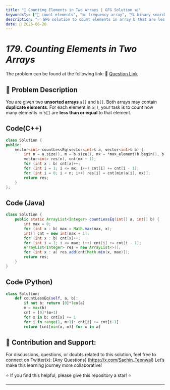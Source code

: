 ```yaml
---
title: "🔢 Counting Elements in Two Arrays | GFG Solution 📊"
keywords🏷️: ["🔢 count elements", "📊 frequency array", "🔍 binary search", "📈 prefix sum", "📘 GFG", "🏁 competitive programming", "📚 DSA"]
description: "✅ GFG solution to count elements in array b that are less than or equal to each element in array a using frequency array and prefix sum technique. 🚀"
date: 📅 2025-06-28
---
```


# *179. Counting Elements in Two Arrays*

The problem can be found at the following link: 🔗 [Question Link](https://www.geeksforgeeks.org/problems/counting-elements-in-two-arrays/1)

## **🧩 Problem Description**

You are given two **unsorted arrays** `a[]` and `b[]`. Both arrays may contain **duplicate elements**. For each element in `a[]`, your task is to count how many elements in `b[]` are **less than or equal** to that element.


## Code(C++)
```cpp
class Solution {
public:
    vector<int> countLessEq(vector<int>& a, vector<int>& b) {
        int n = a.size(), m = b.size(), mx = *max_element(b.begin(), b.end());
        vector<int> res(n), cnt(mx + 1);
        for (int x : b) cnt[x]++;
        for (int i = 1; i <= mx; i++) cnt[i] += cnt[i - 1];
        for (int i = 0; i < n; i++) res[i] = cnt[min(a[i], mx)];
        return res;
    }
};
```

## Code (Java)

```java
class Solution {
    public static ArrayList<Integer> countLessEq(int[] a, int[] b) {
        int max = 0;
        for (int x : b) max = Math.max(max, x);
        int[] cnt = new int[max + 1];
        for (int x : b) cnt[x]++;
        for (int i = 1; i <= max; i++) cnt[i] += cnt[i - 1];
        ArrayList<Integer> res = new ArrayList<>();
        for (int x : a) res.add(cnt[Math.min(x, max)]);
        return res;
    }
}
```

## Code (Python)

```python
class Solution:
    def countLessEq(self, a, b):
        if not b: return [0]*len(a)
        m = max(b)
        cnt = [0]*(m+1)
        for x in b: cnt[x] += 1
        for i in range(1, m+1): cnt[i] += cnt[i-1]
        return [cnt[min(x, m)] for x in a]
```



## 🎯 **Contribution and Support:**

For discussions, questions, or doubts related to this solution, feel free to connect on Twitter(x): [Any Questions] (https://x.com/Sachin_Teenwal) Let’s make this learning journey more collaborative!

⭐ If you find this helpful, please give this repository a star! ⭐

---
